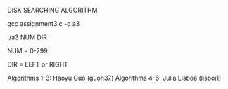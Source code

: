 DISK SEARCHING ALGORITHM

gcc assignment3.c -o a3

./a3 NUM DIR

NUM = 0-299

DIR = LEFT or RIGHT

Algorithms 1-3: Haoyu Guo (guoh37)
Algorithms 4-6: Julia Lisboa (lisboj1)
